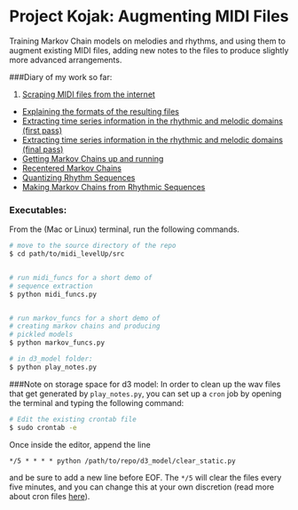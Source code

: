 # Project Kojak: Augmenting MIDI Files

Training Markov Chain models on melodies and rhythms, and using them to augment existing MIDI files, adding new notes to the files to produce slightly more advanced arrangements.

###Diary of my work so far:

1. [Scraping MIDI files from the internet](./diary/scraper.ipynb) 
- [Explaining the formats of the resulting files](./diary/flattening_tracks.ipynb)
- [Extracting time series information in the rhythmic and melodic domains (first pass)](./diary/getting_melodies_and_rhythms.ipynb)
- [Extracting time series information in the rhythmic and melodic domains (final pass)](./diary/getting_melodies_and_rhythms_optimized.ipynb)
- [Getting Markov Chains up and running](./diary/markov_chains.ipynb)
- [Recentered Markov Chains](./diary/markov_chains_generalized.ipynb)
- [Quantizing Rhythm Sequences](./diary/quantizing_rhythms.ipynb)
- [Making Markov Chains from Rhythmic Sequences](./diary/markov_chains_for_rhythm.ipynb)

### Executables:
From the (Mac or Linux) terminal, run the following commands.
 
```bash
# move to the source directory of the repo
$ cd path/to/midi_levelUp/src


# run midi_funcs for a short demo of 
# sequence extraction
$ python midi_funcs.py


# run markov_funcs for a short demo of 
# creating markov chains and producing
# pickled models
$ python markov_funcs.py

# in d3_model folder:
$ python play_notes.py
```
	
###Note on storage space for d3 model: 
In order to clean up the wav files that get generated by `play_notes.py`, you can set up a `cron` job by opening the terminal and typing the following command: 
	
```bash
# Edit the existing crontab file
$ sudo crontab -e
```
	
Once inside the editor, append the line 
	
```emacs
*/5 * * * * python /path/to/repo/d3_model/clear_static.py
```
and be sure to add a new line before EOF. The `*/5` will clear the files every five minutes, and you can change this at your own discretion (read more about cron files [here](http://www.unixgeeks.org/security/newbie/unix/cron-1.html)).